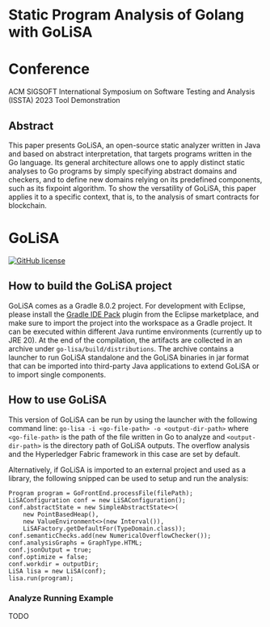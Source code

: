 # Static Program Analysis of Golang with GoLiSA 

# Conference 
 ACM SIGSOFT International Symposium on Software Testing and Analysis (ISSTA) 2023 Tool Demonstration
## Abstract 

This paper presents GoLiSA, an open-source static analyzer written in Java and based on abstract interpretation, that targets programs written in the Go language. Its general architecture allows one to apply distinct static analyses to Go programs by simply specifying abstract domains and checkers, and to define new domains relying on its predefined components, such as its fixpoint algorithm. To show the versatility of GoLiSA, this paper applies it to a specific context, that is, to the analysis of smart contracts for blockchain.

# GoLiSA
[![GitHub license](https://img.shields.io/github/license/lisa-analyzer/go-lisa)](https://github.com/lisa-analyzer/go-lisa/blob/master/LICENSE)

## How to build the GoLiSA project ##

GoLiSA comes as a Gradle 8.0.2 project. For development with Eclipse, please install the [Gradle IDE Pack](https://marketplace.eclipse.org/content/gradle-ide-pack) plugin from the Eclipse marketplace, and make sure to import the project into the workspace as a Gradle project.
It can be executed within different Java runtime environments (currently up to JRE 20). At the end of the compilation, the artifacts are collected in an archive under `go-lisa/build/distributions`. The archive contains a launcher to run GoLiSA standalone and the GoLiSA binaries in jar format that can be imported into third-party Java applications to extend GoLiSA or to import single components.

## How to use GoLiSA

This version of GoLiSA can be run by using the launcher with the following command line: 
`go-lisa -i <go-file-path> -o <output-dir-path>`
where `<go-file-path>` is the path of the file written in Go to analyze and `<output-dir-path>` is the directory path of GoLiSA outputs. The overflow analysis and the Hyperledger Fabric framework in this case are set by default.

Alternatively, if GoLiSA is imported to an external project and used as a library, the following snipped can be used to setup and run the analysis:
```
Program program = GoFrontEnd.processFile(filePath);
LiSAConfiguration conf = new LiSAConfiguration();
conf.abstractState = new SimpleAbstractState<>(
	new PointBasedHeap(),
	new ValueEnvironment<>(new Interval()),
	LiSAFactory.getDefaultFor(TypeDomain.class));
conf.semanticChecks.add(new NumericalOverflowChecker());
conf.analysisGraphs = GraphType.HTML;
conf.jsonOutput = true;
conf.optimize = false;
conf.workdir = outputDir;
LiSA lisa = new LiSA(conf);
lisa.run(program);
```

### Analyze Running Example

TODO
